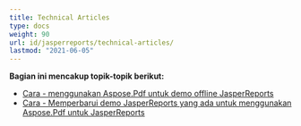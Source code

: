 ```yaml
---
title: Technical Articles
type: docs
weight: 90
url: id/jasperreports/technical-articles/
lastmod: "2021-06-05"
---
```


**Bagian ini mencakup topik-topik berikut:**

- [Cara - menggunakan Aspose.Pdf untuk demo offline JasperReports](/pdf/jasperreports/how-to-use-aspose-pdf-for-jasperreports-offline-demos/)
- [Cara - Memperbarui demo JasperReports yang ada untuk menggunakan Aspose.Pdf untuk JasperReports](/pdf/jasperreports/how-to-update-existing-jasperreports-demos-to-use-aspose-pdf-for-jasperreports/)